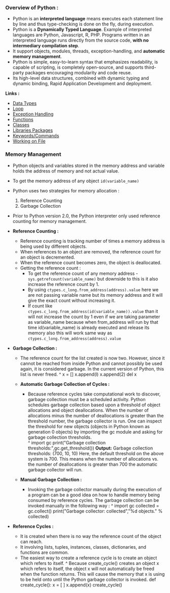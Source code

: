 ### Overview of Python :
- Python is an **interpreted language** means executes each statement line by line and thus type-checking is done on the fly, during execution.
- Python is a **Dynamically Typed Language**. Example of interpreted languages are Python, Javascript, R, PHP. Programs written in an interpreted language runs directly from the source code, **with no intermediary compilation step**.
- It support objects, modules, threads, exception-handling, and **automatic memory management**.
- Python is simple, easy-to-learn syntax that emphasizes readability, is capable of scripting, is completely open-source, and supports third-party packages encouraging modularity and code reuse.
- Its high-level data structures, combined with dynamic typing and dynamic binding, Rapid Application Development and deployment.

**Links :**  
- [Data Types](DataTypes/notes.md)  
- [Loop](loop.md)  
- [Exception Handling](exception_handling.md)  
- [Functions](functions.md)  
- [Classes](class.md)  
- [Libraries Packages](libraries.md)    
- [Keywords/Commands](commands.md)  
- [Working on File](working_on_files.md)  

### Memory Management

-  Python objects and variables stored in the memory address and variable holds the address of memory and not actual value.
-  To get the memory address of any object `id(variable_name)`
-  Python uses two strategies for memory allocation :
   1.  Reference Counting
   1.  Garbage Collection
-  Prior to Python version 2.0, the Python interpreter only used reference counting for memory management.
-  **Reference Counting :**
   -  Reference counting is tracking number of times a memory address is being used by different objects.
   -  When references to an object are removed, the reference count for an object is decremented.
   -  When the reference count becomes zero, the object is deallocated.
   -  Getting the reference count :
      -  To get the reference count of any memory address - `sys.getrefcount(variable_name)` but downside to this is it also increase the reference count by 1.
      -  By using `ctypes.c_long.from_address(address).value` here we are not passing variable name but its memory address and it will give the exact count without increasing it.
      -  If count like `ctypes.c_long.from_address(id(variable_name)).value` than it will not increase the count by 1 even if we are taking parameter as variable_name because when from_address will run by that time id(variable_name) is already executed and release its memory also this will work same way as `ctypes.c_long.from_address(address).value`
-  **Garbage Collection :**
   -  The reference count for the list created is now two. However, since it cannot be reached from inside Python and cannot possibly be used again, it is considered garbage. In the current version of Python, this list is never freed.
^
    x = []
    x.append(l)
    x.append(2)
    del x
   -  **Automatic Garbage Collection of Cycles :**
      -  Because reference cycles take computational work to discover, garbage collection must be a scheduled activity. Python schedules garbage collection based upon a threshold of object allocations and object deallocations. When the number of allocations minus the number of deallocations is greater than the threshold number, the garbage collector is run. One can inspect the threshold for new objects (objects in Python known as generation 0 objects) by importing the gc module and asking for garbage collection thresholds.\
^
    import gc
    print("Garbage collection thresholds:",gc.get_threshold())
    **Output:**
    Garbage collection thresholds: (700, 10, 10)
    Here, the default threshold on the above system is 700. This means when the number of allocations vs. the number of deallocations is greater than 700 the automatic garbage collector will run.
    
   -  **Manual Garbage Collection :**
      -  Invoking the garbage collector manually during the execution of a program can be a good idea on how to handle memory being consumed by reference cycles. 
The garbage collection can be invoked manually in the following way :
^
    import gc
    collected = gc.collect()
    print("Garbage collector: collected","%d objects." % collected)
    
-  **Reference Cycles :**
   -  It is created when there is no way the reference count of the object can reach.
   -  It involving lists, tuples, instances, classes, dictionaries, and functions are common.
   -  The easiest way to create a reference cycle is to create an object which refers to itself.
^
    Because create_cycle() creates an object x which refers to itself, the object x will not automatically be freed when the function returns. This will cause the memory that x is using to be held onto until the Python garbage collector is invoked.
    def create_cycle():
      x = [ ]
      x.append(x)
    create_cycle()
    
